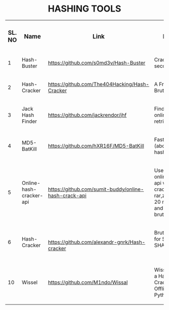 <h1 align="center">HASHING TOOLS</h1>

<div align="left">
    <table>
        <tbody>
            <tr>
                <td>
                    <h3 align="center">SL. NO</h3>
                </td>
                <td>
                    <h3 align="center">Name</h3>
                </td>
                <td>
                    <h3 align="center">Link</h3>
                </td>
                <td>
                    <h3 align="center">Description</h3>
                </td>
            </tr>
            <tr>
                <td>
                    <p>1</p>
                </td>
                <td>
                    <p>Hash-Buster</p>
                </td>
                <td>
                    <p><a href="https://github.com/s0md3v/Hash-Buster">https://github.com/s0md3v/Hash-Buster</a></p>
                </td>
                <td>
                    <p>Crack hashes in seconds.&nbsp;</p>
                </td>
            </tr>
            <tr>
                <td>
                    <p>2</p>
                </td>
                <td>
                    <p>Hash-Cracker</p>
                </td>
                <td>
                    <p><a href="https://github.com/The404Hacking/Hash-Cracker">https://github.com/The404Hacking/Hash-Cracker</a></p>
                </td>
                <td>
                    <p>A Free Hash Code Brute Forcer</p>
                </td>
            </tr>
            <tr>
                <td>
                    <p>3</p>
                </td>
                <td>
                    <p>Jack Hash Finder&nbsp;</p>
                </td>
                <td>
                    <p><a href="https://github.com/jackrendor/jhf">https://github.com/jackrendor/jhf</a></p>
                </td>
                <td>
                    <p>Find your hash in online databases and retrieve the result&nbsp;</p>
                </td>
            </tr>
            <tr>
                <td>
                    <p>4</p>
                </td>
                <td>
                    <p>MD5-BatKill</p>
                </td>
                <td>
                    <p><a href="https://github.com/hXR16F/MD5-BatKill">https://github.com/hXR16F/MD5-BatKill</a></p>
                </td>
                <td>
                    <p>Fast MD5 cracker (about half a million hashes per second).&nbsp;</p>
                </td>
            </tr>
            <tr>
                <td>
                    <p>5</p>
                </td>
                <td>
                    <p>Online-hash-cracker-api</p>
                </td>
                <td>
                    <p><a href="https://github.com/sumit-buddy/online-hash-crack-ap">https://github.com/sumit-buddy/online-hash-crack-api</a></p>
                </td>
                <td>
                    <p>Use onlinehashcrack.com api with python to crack rar,zip,cap,docx etc.. 20 million+ wordlist and hybrid bruteforce.</p>
                </td>
            </tr>
            <tr>
                <td>
                    <p>6</p>
                </td>
                <td>
                    <p>Hash-Cracker&nbsp;</p>
                </td>
                <td><br>
                    <p><a href="https://github.com/alexandr-gnrk/Hash-cracker">https://github.com/alexandr-gnrk/Hash-cracker</a></p>
                </td>
                <td>
                    <p>Brute force program for SHA1, SHA256, SHA512 and MD5.&nbsp;</p><br>
                </td>
            </tr>
            <tr>
                <td>
                    <p>10</p>
                </td>
                <td>
                    <p>Wissel</p>
                </td>
                <td>
                    <p><a href="https://github.com/M1ndo/Wissal">https://github.com/M1ndo/Wissal</a></p>
                </td>
                <td>
                    <p>Wissal Or LoverV2 is a Hash Generator &amp; Cracker Online Offline Created In Python3</p>
                </td>
            </tr>
        </tbody>
    </table>
</div>
